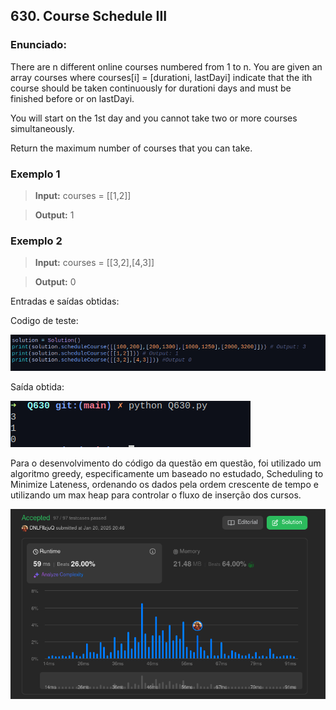 ## 630. Course Schedule III

### Enunciado:
There are n different online courses numbered from 1 to n. You are given an array courses where courses[i] = [durationi, lastDayi] indicate that the ith course should be taken continuously for durationi days and must be finished before or on lastDayi.

You will start on the 1st day and you cannot take two or more courses simultaneously.

Return the maximum number of courses that you can take.

### Exemplo 1
>**Input:** courses = [[1,2]]

>**Output:** 1

### Exemplo 2
>**Input:** courses = [[3,2],[4,3]]

>**Output:** 0

Entradas e saídas obtidas:

Codigo de teste:
<br>

![CodigoTeste](https://github.com/projeto-de-algoritmos-2024/greedy-exerc-leetcode/blob/main/Questoes/Q630/assets/CodigoTeste.png "CodigoTeste")

Saída obtida:
<br>

![SaidasObtidas](https://github.com/projeto-de-algoritmos-2024/greedy-exerc-leetcode/blob/main/Questoes/Q630/assets/OutputTeste.png "SaidasObtidas")

Para o desenvolvimento do código da questão em questão, foi utilizado um algoritmo greedy, especificamente um baseado no estudado, Scheduling to Minimize Lateness, ordenando os dados pela ordem crescente de tempo e utilizando um max heap para controlar o fluxo de inserção dos cursos.
<br>

![Submissao](https://github.com/projeto-de-algoritmos-2024/greedy-exerc-leetcode/blob/main/Questoes/Q630/assets/Aceito.png "Exercicio Submetido")


